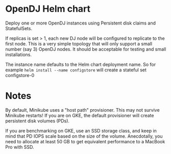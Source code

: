 # OpenDJ Helm chart

Deploy one or more OpenDJ instances using Persistent disk claims
and StatefulSets. 

If replicas is set > 1, each new DJ node will be configured 
to replicate to the first node.  This is a very simple topology
that will only support a small number (say 3) OpenDJ nodes. It
should be acceptable for testing and small installations. 

The instance name defaults to the Helm chart deployment name. So for example 
`helm install --name configstore`  will create a stateful set configstore-0



# Notes

By default, Minikube
uses a "host path" provisioner. This may not survive Minikube 
restarts! If you are on GKE, the default provisioner will create
persistent disk volumes (PDs). 

If you are benchmarking on GKE, use an SSD storage class,
and keep in mind that PD IOPS scale based on the size of the volume.
Anecdotally, you need to allocate at least 50 GB to get equivalent
performance to a MacBook Pro with SSD.


